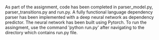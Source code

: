 As part of the assignment, code has been completed in parser_model.py, parser_transitions.py and run.py. A fully functional language dependency parser has been implemented with a deep neural network as dependency predictor. The neural network has been built using Pytorch. To run the assingment, use the command 'python run.py' after navigating to the directory which contains run.py file. 
